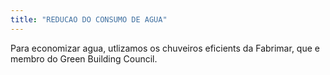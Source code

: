 ```yaml
---
title: "REDUCAO DO CONSUMO DE AGUA"
---
```

Para economizar agua, utlizamos os chuveiros eficients da Fabrimar, que e membro do Green Building Council.
